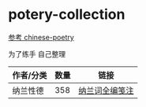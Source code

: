 # potery-collection
[参考 chinese-poetry](https://github.com/chinese-poetry/chinese-poetry)

为了练手 自己整理


| 作者/分类     | 数量   | 链接                               |
| --------      | ------ | ---------------------------------- |
| 纳兰性德       | 358  | [纳兰词全编笺注](https://book.douban.com/subject/30222521/) |
